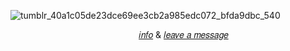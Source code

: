 ![tumblr_40a1c05de23dce69ee3cb2a985edc072_bfda9dbc_540](https://github.com/user-attachments/assets/07a41983-88bd-41c9-9e15-9c111ceed1ae)

⠀⠀⠀⠀⠀⠀⠀⠀⠀⠀⠀⠀⠀⠀⠀⠀⠀⠀⠀⠀[𝑖𝑛𝑓𝑜](https://rentry.co/godfistsuicide) & [𝑙𝑒𝑎𝑣𝑒 𝑎 𝑚𝑒𝑠𝑠𝑎𝑔𝑒](https://godfistsuicide.straw.page/)
